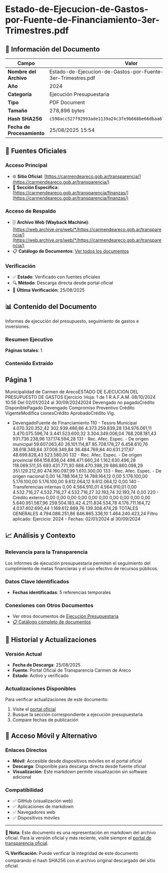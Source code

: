 # Estado-de-Ejecucion-de-Gastos-por-Fuente-de-Financiamiento-3er-Trimestres.pdf

## 📄 Información del Documento

| Campo | Valor |
|-------|--------|
| **Nombre del Archivo** | Estado-de-Ejecucion-de-Gastos-por-Fuente-de-Financiamiento-3er-Trimestres.pdf |
| **Año** | 2024 |
| **Categoría** | Ejecución Presupuestaria |
| **Tipo** | PDF Document |
| **Tamaño** | 278,896 bytes |
| **Hash SHA256** | `c598acc527f92993ade1139a24c3fe9b668be66dbaa672d390240dce826c45dc` |
| **Fecha de Procesamiento** | 25/08/2025 15:54 |

## 🔗 Fuentes Oficiales

### Acceso Principal
- 🌐 **Sitio Oficial**: [https://carmendeareco.gob.ar/transparencia/](https://carmendeareco.gob.ar/transparencia/)
- 📁 **Sección Específica**: [https://carmendeareco.gob.ar/transparencia/finanzas/](https://carmendeareco.gob.ar/transparencia/finanzas/)

### Acceso de Respaldo
- 🗄️ **Archivo Web (Wayback Machine)**: [https://web.archive.org/web/*/https://carmendeareco.gob.ar/transparencia/](https://web.archive.org/web/*/https://carmendeareco.gob.ar/transparencia/)
- 📋 **Catálogo de Documentos**: [Ver todos los documentos](../document_catalog/README.md)

### Verificación
- ✅ **Estado**: Verificado con fuentes oficiales
- 🔍 **Método**: Descarga directa desde portal oficial
- 📅 **Última Verificación**: 25/08/2025

## 📊 Contenido del Documento

Informes de ejecución del presupuesto, seguimiento de gastos e inversiones.

### Resumen Ejecutivo

**Páginas totales**: 1

### Contenido Extraído

## Página 1

Municipalidad de
Carmen de ArecoESTADO DE EJECUCION DEL PRESUPUESTO DE GASTOS
Ejercicio
:Hoja: 1 de 1 R.A.F.A.M.
08/10/2024 10:56
Del 02/01/2024 al 30/09/20242024
Devengado
no pagadoCrédito
DisponiblePagado Devengado Compromiso Preventivo Crédito
VigenteModifica
cionesCrédito
AprobadoCrédito Vig.
- DevengadoFuente de Financiamiento
110 - Tesoro Municipal 4.070.320.352,42 302.939.486,86 4.373.259.839,28 134.976.061,11 3.470.075.596,74 3.441.523.600,32 3.304.349.006,04 768.208.181,43 931.736.238,96 137.174.594,28
131 - Rec. Afec. Espec. - De origen municipal 59.607.063,40 26.101.114,87 85.708.178,27 6.458.610,76 38.618.349,84 37.008.349,84 36.484.769,84 40.631.217,67 48.699.828,43 523.580,00
132 - Rec. Afec. Espec. - De origen provincial 664.158.836,04 498.471.660,24 1.162.630.496,28 118.069.511,55 693.431.771,93 688.470.398,29 686.860.098,29 351.129.212,80 474.160.097,99 1.610.300,00
133 - Rec. Afec. Espec. - De origen nacional 0,00 14.788.164,12 14.788.164,12 0,00 5.176.100,00 5.176.100,00 5.176.100,00 9.612.064,12 9.612.064,12 0,00
140 - Transferencias internas 0,00 4.564.910,01 4.564.910,01 0,00 4.532.716,27 4.532.716,27 4.532.716,27 32.193,74 32.193,74 0,00
220 - Crédito externo 0,00 0,00 0,00 0,00 0,00 0,00 0,00 0,00 0,00 0,00
5.640.951.587,96 259.504.183,42 4.211.834.534,78 4.176.711.164,72 4.037.402.690,44 1.169.612.869,76 139.308.474,28 TOTALES GENERALES 4.794.086.251,86 846.865.336,10 1.464.240.423,24
Filtro aplicado: Ejercicio: 2024 -  Fechas: 02/01/2024 al 30/09/2024



## 📈 Análisis y Contexto

### Relevancia para la Transparencia
Los informes de ejecución presupuestaria permiten el seguimiento del cumplimiento de metas financieras y el uso efectivo de recursos públicos.

### Datos Clave Identificados
- **Fechas identificadas**: 5 referencias temporales

### Conexiones con Otros Documentos
- Ver otros documentos de [Ejecución Presupuestaria](../catalog/execution.md)
- [📋 Catálogo completo de documentos](../document_catalog/README.md)

## 🔄 Historial y Actualizaciones

### Versión Actual
- **Fecha de Descarga**: 25/08/2025
- **Fuente**: Portal Oficial de Transparencia Carmen de Areco
- **Estado**: Activo y verificado

### Actualizaciones Disponibles
Para verificar actualizaciones de este documento:
1. Visite el [portal oficial](https://carmendeareco.gob.ar/transparencia/)
2. Busque la sección correspondiente a ejecución presupuestaria
3. Compare fechas de publicación

## 📱 Acceso Móvil y Alternativo

### Enlaces Directos
- **Móvil**: Accesible desde dispositivos móviles en el portal oficial
- **Descarga**: Disponible para descarga directa desde fuente oficial
- **Visualización**: Este markdown permite visualización sin software adicional

### Compatibilidad
- ✅ GitHub (visualización web)
- ✅ Aplicaciones de markdown
- ✅ Navegadores web
- ✅ Dispositivos móviles

---

**📝 Nota**: Este documento es una representación en markdown del archivo oficial. 
Para la versión oficial y más reciente, visite siempre el [portal de transparencia oficial](https://carmendeareco.gob.ar/transparencia/).

**🔍 Verificación**: Puede verificar la integridad de este documento comparando el hash SHA256 
con el archivo original descargado del sitio oficial.
